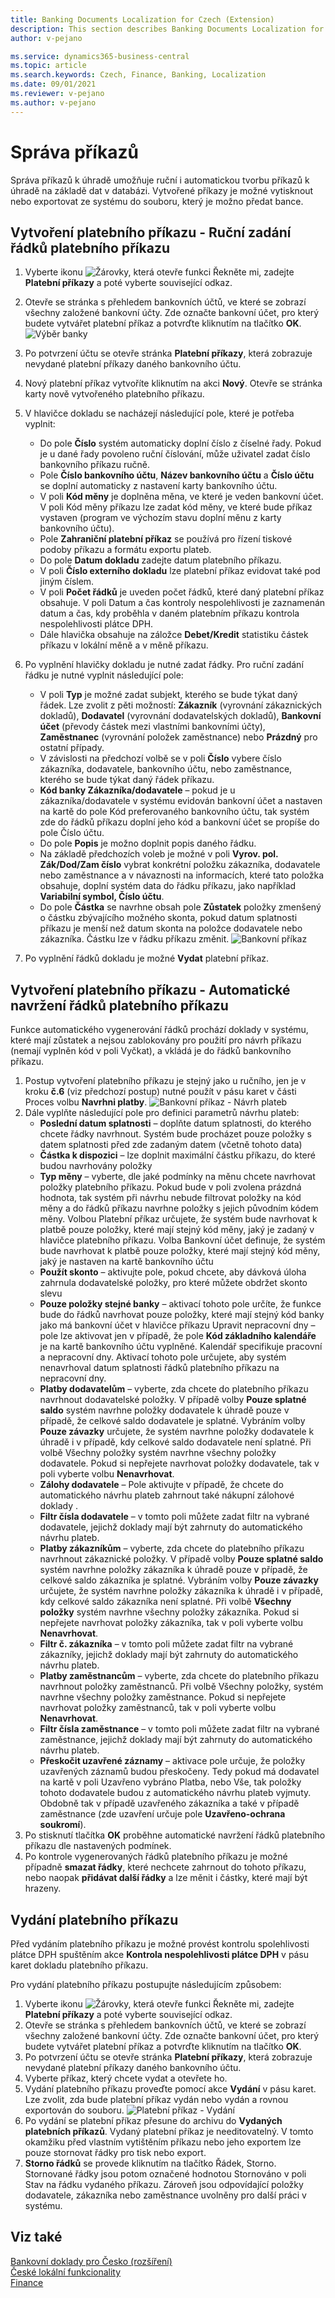 ```yaml
---
title: Banking Documents Localization for Czech (Extension) 
description: This section describes Banking Documents Localization for Czech extension functionality.
author: v-pejano

ms.service: dynamics365-business-central
ms.topic: article
ms.search.keywords: Czech, Finance, Banking, Localization
ms.date: 09/01/2021
ms.reviewer: v-pejano
ms.author: v-pejano
---
```


# Správa příkazů

Správa příkazů k úhradě umožňuje ruční i automatickou tvorbu příkazů k úhradě na základě dat v databázi. Vytvořené příkazy je možné vytisknout nebo exportovat ze systému do souboru, který je možno předat bance.

## Vytvoření platebního příkazu - Ruční zadání řádků platebního příkazu
1. Vyberte ikonu ![Žárovky, která otevře funkci Řekněte mi](../../media/ui-search/search_small.png "Řekněte mi, co chcete dělat"), zadejte **Platební příkazy** a poté vyberte související odkaz.
2. Otevře se stránka s přehledem bankovních účtů, ve které se zobrazí všechny založené bankovní účty. Zde označte bankovní účet, pro který budete vytvářet platební příkaz a potvrďte kliknutím na tlačítko **OK**.
    ![Výběr banky](Media/banks_bank_order_bank.png)
3. Po potvrzení účtu se otevře stránka **Platební příkazy**, která zobrazuje nevydané platební příkazy daného bankovního účtu. 
4. Nový platební příkaz vytvoříte kliknutím na akci **Nový**. Otevře se stránka karty nově vytvořeného platebního příkazu.
5. V hlavičce dokladu se nacházejí následující pole, které je potřeba vyplnit:
    - Do pole **Číslo** systém automaticky doplní číslo z číselné řady. Pokud je u dané řady povoleno ruční číslování, může uživatel zadat číslo bankovního příkazu ručně.
    - Pole **Číslo bankovního účtu**, **Název bankovního účtu** a **Číslo účtu** se doplní automaticky z nastavení karty bankovního účtu. 
    - V poli **Kód měny** je doplněna měna, ve které je veden bankovní účet. V poli Kód měny příkazu lze zadat kód měny, ve které bude příkaz vystaven (program ve výchozím stavu doplní měnu z karty bankovního účtu).
    - Pole **Zahraniční platební příkaz** se používá pro řízení tiskové podoby příkazu a formátu exportu plateb.
    - Do pole **Datum dokladu** zadejte datum platebního příkazu.
    - V poli **Číslo externího dokladu** lze platební příkaz evidovat také pod jiným číslem.
    - V poli **Počet řádků** je uveden počet řádků, které daný platební příkaz obsahuje. V poli Datum a čas kontroly nespolehlivosti je zaznamenán datum a čas, kdy proběhla v daném platebním příkazu kontrola nespolehlivosti plátce DPH.
    - Dále hlavička obsahuje na záložce **Debet/Kredit** statistiku částek příkazu v lokální měně a v měně příkazu.  
    
6. Po vyplnění hlavičky dokladu je nutné zadat řádky. Pro ruční zadání řádku je nutné vyplnit následující pole:  
    - V poli **Typ** je možné zadat subjekt, kterého se bude týkat daný řádek. Lze zvolit z pěti možností: **Zákazník** (vyrovnání zákaznických dokladů), **Dodavatel** (vyrovnání dodavatelských dokladů), **Bankovní účet** (převody částek mezi vlastními bankovními účty), **Zaměstnanec** (vyrovnání položek zaměstnance) nebo **Prázdný** pro ostatní případy.
    - V závislosti na předchozí volbě se v poli **Číslo** vybere číslo zákazníka, dodavatele, bankovního účtu, nebo zaměstnance, kterého se bude týkat daný řádek příkazu.
    - **Kód banky Zákazníka/dodavatele** – pokud je u zákazníka/dodavatele v systému evidován bankovní účet a nastaven na kartě do pole Kód preferovaného bankovního účtu, tak systém zde do řádků příkazu doplní jeho kód a bankovní účet se propíše do pole Číslo účtu.
    - Do pole **Popis** je možno doplnit popis daného řádku.
    - Na základě předchozích voleb je možné v poli **Vyrov. pol. Zák/Dod/Zam číslo** vybrat konkrétní položku zákazníka, dodavatele nebo zaměstnance a v návaznosti na informacích, které tato položka obsahuje, doplní systém data do řádku příkazu, jako například **Variabilní symbol, Číslo účtu**.
    - Do pole **Částka** se navrhne obsah pole **Zůstatek** položky zmenšený o částku zbývajícího možného skonta, pokud datum splatnosti příkazu je menší než datum skonta na položce dodavatele nebo zákazníka. Částku lze v řádku příkazu změnit.
    ![Bankovní příkaz](Media/banks_bank_order_bank_card.png)
7. Po vyplnění řádků dokladu je možné **Vydat** platební příkaz.

## Vytvoření platebního příkazu - Automatické navržení řádků platebního příkazu 
Funkce automatického vygenerování řádků prochází doklady v systému, které mají zůstatek a nejsou zablokovány pro použití pro návrh příkazu (nemají vyplněn kód v poli Vyčkat), a vkládá je do řádků bankovního příkazu.

1. Postup vytvoření platebního příkazu je stejný jako u ručního, jen je v kroku **č.6** (viz předchozí postup) nutné použít v pásu karet v části Proces volbu **Navrhni platby**.
    ![Bankovní příkaz - Návrh plateb](Media/banks_bank_order_suggest.png)
2. Dále vyplňte následující pole pro definici parametrů návrhu plateb: 
    - **Poslední datum splatnosti** – doplňte datum splatnosti, do kterého chcete řádky navrhnout. Systém bude procházet pouze položky s datem splatnosti před zde zadaným datem (včetně tohoto data)
    - **Částka k dispozici** – lze doplnit maximální částku příkazu, do které budou navrhovány položky
    - **Typ měny** – vyberte, dle jaké podmínky na měnu chcete navrhovat položky platebního příkazu. Pokud bude v poli zvolena prázdná hodnota, tak systém při návrhu nebude filtrovat položky na kód měny a do řádků příkazu navrhne položky s jejich původním kódem měny. Volbou Platební příkaz určujete, že systém bude navrhovat k platbě pouze položky, které mají stejný kód měny, jaký je zadaný v hlavičce platebního příkazu. Volba Bankovní účet definuje, že systém bude navrhovat k platbě pouze položky, které mají stejný kód měny, jaký je nastaven na kartě bankovního účtu
    - **Použít skonto** – aktivujte pole, pokud chcete, aby dávková úloha zahrnula dodavatelské položky, pro které můžete obdržet skonto slevu
    - **Pouze položky stejné banky** – aktivací tohoto pole určíte, že funkce bude do řádků navrhovat pouze položky, které mají stejný kód banky jako má bankovní účet v hlavičce příkazu
    Upravit nepracovní dny – pole lze aktivovat jen v případě, že pole **Kód základního kalendáře** je na kartě bankovního účtu vyplněné. Kalendář specifikuje pracovní a nepracovní dny. Aktivací tohoto pole určujete, aby systém nenavrhoval datum splatnosti řádků platebního příkazu na nepracovní dny.
    - **Platby dodavatelům** – vyberte, zda chcete do platebního příkazu navrhnout dodavatelské položky. V případě volby **Pouze splatné saldo** systém navrhne položky dodavatele k úhradě pouze v případě, že celkové saldo dodavatele je splatné. Vybráním volby **Pouze závazky** určujete, že systém navrhne položky dodavatele k úhradě i v případě, kdy celkové saldo dodavatele není splatné. Při volbě Všechny položky systém navrhne všechny položky dodavatele. Pokud si nepřejete navrhovat položky dodavatele, tak v poli vyberte volbu **Nenavrhovat**.
    - **Zálohy dodavatele** – Pole aktivujte v případě, že chcete do automatického návrhu plateb zahrnout také nákupní zálohové doklady .
    - **Filtr čísla dodavatele** – v tomto poli můžete zadat filtr na vybrané dodavatele, jejichž doklady mají být zahrnuty do automatického návrhu plateb.
    - **Platby zákazníkům** – vyberte, zda chcete do platebního příkazu navrhnout zákaznické položky. V případě volby **Pouze splatné saldo** systém navrhne položky zákazníka k úhradě pouze v případě, že celkové saldo zákazníka je splatné. Vybráním volby **Pouze závazky** určujete, že systém navrhne položky zákazníka k úhradě i v případě, kdy celkové saldo zákazníka není splatné. Při volbě **Všechny položky** systém navrhne všechny položky zákazníka. Pokud si nepřejete navrhovat položky zákazníka, tak v poli vyberte volbu **Nenavrhovat**.
    - **Filtr č. zákazníka** – v tomto poli můžete zadat filtr na vybrané zákazníky, jejichž doklady mají být zahrnuty do automatického návrhu plateb.
    - **Platby zaměstnancům** – vyberte, zda chcete do platebního příkazu navrhnout položky zaměstnanců. Při volbě Všechny položky, systém navrhne všechny položky zaměstnance. Pokud si nepřejete navrhovat položky zaměstnanců, tak v poli vyberte volbu **Nenavrhovat**.
    - **Filtr čísla zaměstnance** – v tomto poli můžete zadat filtr na vybrané zaměstnance, jejichž doklady mají být zahrnuty do automatického návrhu plateb.
    - **Přeskočit uzavřené záznamy** – aktivace pole určuje, že položky uzavřených záznamů budou přeskočeny. Tedy pokud má dodavatel na kartě v poli Uzavřeno vybráno Platba, nebo Vše, tak položky tohoto dodavatele budou z automatického návrhu plateb vyjmuty. Obdobně tak v případě uzavřeného zákazníka a také v případě zaměstnance (zde uzavření určuje pole **Uzavřeno-ochrana soukromí**).
3. Po stisknutí tlačítka **OK** proběhne automatické navržení řádků platebního příkazu dle nastavených podmínek.
4. Po kontrole vygenerovaných řádků platebního příkazu je možné případně **smazat řádky**, které nechcete zahrnout do tohoto příkazu, nebo naopak **přidávat další řádky** a lze měnit i částky, které mají být hrazeny.

## Vydání platebního příkazu

Před vydáním platebního příkazu je možné provést kontrolu spolehlivosti plátce DPH spuštěním akce **Kontrola nespolehlivosti plátce DPH** v pásu karet dokladu platebního příkazu.

Pro vydání platebního příkazu postupujte následujícím způsobem:
1. Vyberte ikonu ![Žárovky, která otevře funkci Řekněte mi](../../media/ui-search/search_small.png "Řekněte mi, co chcete dělat"), zadejte **Platební příkazy** a poté vyberte související odkaz.
2. Otevře se stránka s přehledem bankovních účtů, ve které se zobrazí všechny založené bankovní účty. Zde označte bankovní účet, pro který budete vytvářet platební příkaz a potvrďte kliknutím na tlačítko **OK**.
3. Po potvrzení účtu se otevře stránka **Platební příkazy**, která zobrazuje nevydané platební příkazy daného bankovního účtu. 
4. Vyberte příkaz, který chcete vydat a otevřete ho.
5. Vydání platebního příkazu proveďte pomocí akce **Vydání** v pásu karet. Lze zvolit, zda bude platební příkaz vydán nebo vydán a rovnou exportován do souboru.
    ![Platební příkaz - Vydání](Media/banks_bank_order_release.png)
6. Po vydání se platební příkaz přesune do archivu do **Vydaných platebních příkazů**. Vydaný platební příkaz je needitovatelný. V tomto okamžiku před vlastním vytištěním příkazu nebo jeho exportem lze pouze stornovat řádky pro tisk nebo export.
6. **Storno řádků** se provede kliknutím na tlačítko Řádek, Storno. Stornované řádky jsou potom označené hodnotou Stornováno v poli Stav na řádku vydaného příkazu. Zároveň jsou odpovídající položky dodavatele, zákazníka nebo zaměstnance uvolněny pro další práci v systému. 


## Viz také
[Bankovní doklady pro Česko (rozšíření)](ui-extensions-banking-documents-localization-cz.md)  
[České lokální funkcionality](czech-local-functionality.md)  
[Finance](../../finance.md)
